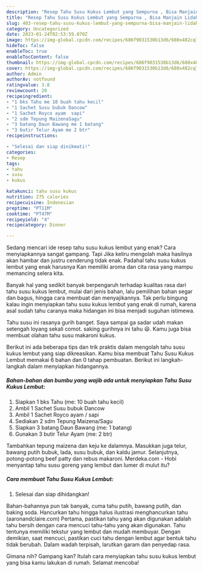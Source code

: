 ```yaml
---
description: "Resep Tahu Susu Kukus Lembut yang Sempurna , Bisa Manjain Lidah"
title: "Resep Tahu Susu Kukus Lembut yang Sempurna , Bisa Manjain Lidah"
slug: 403-resep-tahu-susu-kukus-lembut-yang-sempurna-bisa-manjain-lidah
category: Uncategorized
date: 2023-01-24T02:53:59.070Z
image: https://img-global.cpcdn.com/recipes/686f9031530b13d6/680x482cq70/tahu-susu-kukus-lembut-foto-resep-utama.jpg
hideToc: false
enableToc: true
enableTocContent: false
thumbnail: https://img-global.cpcdn.com/recipes/686f9031530b13d6/680x482cq70/tahu-susu-kukus-lembut-foto-resep-utama.jpg
cover: https://img-global.cpcdn.com/recipes/686f9031530b13d6/680x482cq70/tahu-susu-kukus-lembut-foto-resep-utama.jpg
author: Admin
authorAv: notfound
ratingvalue: 3.8
reviewcount: 20
recipeingredient:
- "1 bks Tahu me 10 buah tahu kecil"
- "1 Sachet Susu bubuk Dancow"
- "1 Sachet Royco ayam  sapi"
- "2 sdm Tepung MaizenaSagu"
- "3 batang Daun Bawang me 1 batang"
- "3 butir Telur Ayam me 2 btr"
recipeinstructions:

- "Selesai dan siap dinikmati!"
categories:
- Resep
tags:
- tahu
- susu
- kukus

katakunci: tahu susu kukus 
nutrition: 275 calories
recipecuisine: Indonesian
preptime: "PT11M"
cooktime: "PT47M"
recipeyield: "4"
recipecategory: Dinner

---
```



Sedang mencari ide resep tahu susu kukus lembut yang enak? Cara menyiapkannya sangat gampang. Tapi Jika keliru mengolah maka hasilnya akan hambar dan justru cenderung tidak enak. Padahal tahu susu kukus lembut yang enak harusnya Kan memiliki aroma dan cita rasa yang mampu memancing selera kita.


Banyak hal yang sedikit banyak berpengaruh terhadap kualitas rasa dari tahu susu kukus lembut, mulai dari jenis bahan, lalu pemilihan bahan segar dan bagus, hingga cara membuat dan menyajikannya. Tak perlu bingung kalau ingin menyiapkan tahu susu kukus lembut yang enak di rumah, karena asal sudah tahu caranya maka hidangan ini bisa menjadi suguhan istimewa.

Tahu susu ini rasanya gurih banget. Saya sampai ga sadar udah makan setengah loyang sekali comot. saking gurihnya ini tahu 😃. Kamu juga bisa membuat olahan tahu susu makaroni kukus.


Berikut ini ada beberapa tips dan trik praktis dalam mengolah tahu susu kukus lembut yang siap dikreasikan. Kamu bisa membuat Tahu Susu Kukus Lembut memakai 6 bahan dan 0 tahap pembuatan. Berikut ini langkah-langkah dalam menyiapkan hidangannya.

<!--inarticleads1-->

##### Bahan-bahan dan bumbu yang wajib ada untuk menyiapkan Tahu Susu Kukus Lembut:

1. Siapkan 1 bks Tahu (me: 10 buah tahu kecil)
1. Ambil 1 Sachet Susu bubuk Dancow
1. Ambil 1 Sachet Royco ayam / sapi
1. Sediakan 2 sdm Tepung Maizena/Sagu
1. Siapkan 3 batang Daun Bawang (me: 1 batang)
1. Gunakan 3 butir Telur Ayam (me: 2 btr)


Tambahkan tepung maizena dan keju ke dalamnya. Masukkan juga telur, bawang putih bubuk, lada, susu bubuk, dan kaldu jamur. Selanjutnya, potong-potong beef patty dan rebus makaroni. Merdeka.com - Hobi menyantap tahu susu goreng yang lembut dan lumer di mulut itu? 

<!--inarticleads2-->

##### Cara membuat Tahu Susu Kukus Lembut:


1. Selesai dan siap dihidangkan!

Bahan-bahannya pun tak banyak, cuma tahu putih, bawang putih, dan baking soda. Hancurkan tahu hingga halus ilustrasi menghancurkan tahu (aaronandclaire.com) Pertama, pastikan tahu yang akan digunakan adalah tahu bersih dengan cara mencuci tahu-tahu yang akan digunakan. Tahu tentunya memiliki tekstur yang lembut dan mudah membuyar. Dengan demikian, saat mencuci, pastikan cuci tahu dengan lembut agar bentuk tahu tidak berubah. Dalam wadah terpisah, larutkan garam dan penyedap rasa. 

Gimana nih? Gampang kan? Itulah cara menyiapkan tahu susu kukus lembut yang bisa kamu lakukan di rumah. Selamat mencoba!
